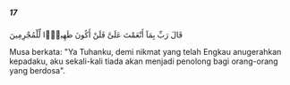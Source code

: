 ##### 17

<span class="ayah">قَالَ رَبِّ بِمَآ أَنْعَمْتَ عَلَىَّ فَلَنْ أَكُونَ ظَهِيرًۭا لِّلْمُجْرِمِينَ</span>

<span class="ayah_translation">Musa berkata: "Ya Tuhanku, demi nikmat yang telah Engkau anugerahkan kepadaku, aku sekali-kali tiada akan menjadi penolong bagi orang-orang yang berdosa".</span>
